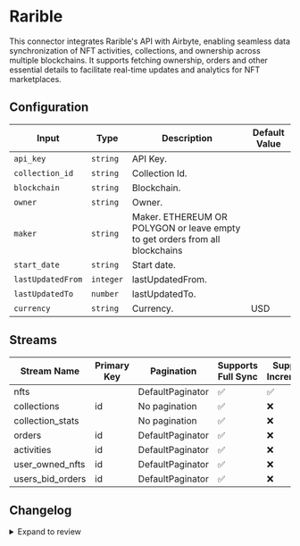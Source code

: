 # Rarible
This connector integrates Rarible&#39;s API with Airbyte, enabling seamless data synchronization of NFT activities, collections, and ownership across multiple blockchains. It supports fetching  ownership, orders and other essential details to facilitate real-time updates and analytics for NFT marketplaces.

## Configuration

| Input | Type | Description | Default Value |
|-------|------|-------------|---------------|
| `api_key` | `string` | API Key.  |  |
| `collection_id` | `string` | Collection Id.  |  |
| `blockchain` | `string` | Blockchain.  |  |
| `owner` | `string` | Owner.  |  |
| `maker` | `string` | Maker. ETHEREUM OR POLYGON or leave empty to get orders from all blockchains |  |
| `start_date` | `string` | Start date.  |  |
| `lastUpdatedFrom` | `integer` | lastUpdatedFrom.  |  |
| `lastUpdatedTo` | `number` | lastUpdatedTo.  |  |
| `currency` | `string` | Currency.  | USD |

## Streams
| Stream Name | Primary Key | Pagination | Supports Full Sync | Supports Incremental |
|-------------|-------------|------------|---------------------|----------------------|
| nfts |  | DefaultPaginator | ✅ |  ✅  |
| collections | id | No pagination | ✅ |  ❌  |
| collection_stats |  | No pagination | ✅ |  ❌  |
| orders | id | DefaultPaginator | ✅ |  ❌  |
| activities | id | DefaultPaginator | ✅ |  ❌  |
| user_owned_nfts | id | DefaultPaginator | ✅ |  ❌  |
| users_bid_orders | id | DefaultPaginator | ✅ |  ❌  |

## Changelog

<details>
  <summary>Expand to review</summary>

| Version          | Date              | Pull Request | Subject        |
|------------------|-------------------|--------------|----------------|
| 0.0.1 | 2024-10-20 | | Initial release by [@bishalbera](https://github.com/bishalbera) via Connector Builder |

</details>
